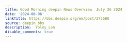 ```yaml
---
title: Good Morning deepin News Overview  July 26 2024
date: '2024-08-06'
linkTitle: https://bbs.deepin.org/en/post/275580
source: deepin_bbs
description:  Yoloy_Lan 
disable_comments: true
---
```


